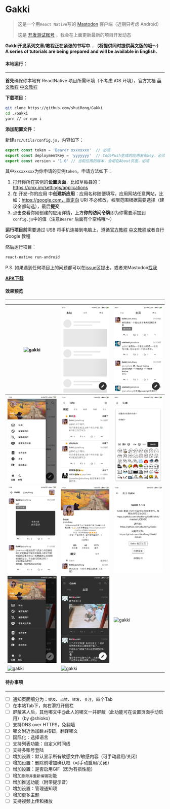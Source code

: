 # Gakki

> 这是一个用`React Native`写的 [Mastodon](https://joinmastodon.org/) 客户端（近期只考虑 Android）
>
> 这是 [开发测试账号](https://cmx.im/web/accounts/81232) ，我会在上面更新最新的项目开发动态



**Gakki开发系列文章/教程正在紧张的书写中...（将提供同时提供英文版的哦～）**
**A series of tutorials are being prepared and will be available in English.**


#### 本地运行：

---

**首先**确保你本地有 ReactNative 项目所需环境（不考虑 iOS 环境），官方文档 [英文教程](https://facebook.github.io/react-native/docs/getting-started) [中文教程](https://reactnative.cn/docs/0.51/getting-started/)

**下载项目：**

```bash
git clone https://github.com/shuiRong/Gakki
cd ./Gakki
yarn // or npm i
```



**添加配置文件：**

新建`src/utils/config.js`，内容如下：

```javascript
export const token = 'Bearer xxxxxxxx'  // 必须
export const deploymentKey = 'yyyyyyy'  // CodePush生成的应用发布key，必须，更多详情自行查文档
export const version = '1.0' // 当前应用的版本，会用在About页面，必须
```

其中`xxxxxxxxx`为你申请的实例`token`，申请方法如下：

1. 打开你所在实例的**设置页面**，比如草莓县的：https://cmx.im/settings/applications
2. 在 开发-你的应用 中**创建新应用**：应用名称随便填写，应用网站任意网站，比如：https://google.com，重定向 URI 不必修改，权限范围根据需要选择（建议全部勾选），最后**提交**
3. 点击查看你刚创建的应用详情，上方**你的访问令牌**即为你需要添加到`config.js`中的值（注意`Bearer` 后面有个空格哦～）



**运行项目前**需要通过 USB 将手机连接到电脑上，遵循[官方教程](https://facebook.github.io/react-native/docs/running-on-device) [中文教程](https://reactnative.cn/docs/0.51/getting-started/)或者自行 Google 教程

然后运行项目：

```bash
react-native run-android
```

P.S. 如果遇到任何项目上的问题都可以在[issue](https://github.com/shuiRong/Gakki/issues)区提出，或者来Mastodon[找我](https://cmx.im/web/accounts/81232)


**[APK下载](https://github.com/shuiRong/Gakki/releases/download/v1.0/Gakki.apk)**

#### 效果预览

---
| ![gakki](./preview/1.png) | ![gakki](./preview/2.png) |![gakki](./preview/3.png)  |
|-|-|-|
|  ![gakki](./preview/4.png)   |   ![gakki](./preview/5.png)   |   ![gakki](./preview/6.png)   |
|   ![gakki](./preview/7.png)   | ![gakki](./preview/8.png)     |   ![gakki](./preview/9.png)    |
|  ![gakki](./preview/10.png)    |  ![gakki](./preview/11.png)    |  ![gakki](./preview/12.png)    |
|![gakki](./preview/13.png) | ![gakki](./preview/14.png)| |






#### 待办事项

---

- [ ] 通知页面细分为：`提及`、`点赞`、`转发`、`关注`，四个Tab
- [ ] 在本站Tab下，向右滑打开侧栏
- [ ] 屏蔽某人后，其他嘟文中@此人的嘟文一并屏蔽（此功能可在设置页面手动启用）（by @shioko）
- [ ] 支持DNS over HTTPS，免翻墙
- [ ] 嘟文附近添加`翻译`按钮，翻译嘟文
- [ ] 国际化：选择语言
- [ ] 支持列表功能：自定义时间线
- [ ] 支持多账号登陆
- [ ] 增加设置：默认显示所有敏感文件/敏感内容（可手动启用/关闭）
- [ ] 增加设置：删除前增加确认框（可手动启用/关闭）
- [ ] 增加设置：是否启用GIF（因为有损性能）
- [ ] 增加`删除并重新编辑`功能
- [ ] 增加推送功能（附带提示音）
- [ ] 增加设置：管理通知项
- [ ] 增加更多主题
- [ ] 支持视频上传和播放
